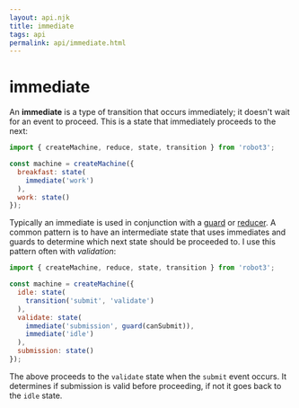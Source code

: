 ```yaml
---
layout: api.njk
title: immediate
tags: api
permalink: api/immediate.html
---
```


# immediate

An __immediate__ is a type of transition that occurs immediately; it doesn't wait for an event to proceed. This is a state that immediately proceeds to the next:

```js
import { createMachine, reduce, state, transition } from 'robot3';

const machine = createMachine({
  breakfast: state(
    immediate('work')
  ),
  work: state()
});
```

Typically an immediate is used in conjunction with a [guard](./guard.html) or [reducer](./reduce.html). A common pattern is to have an intermediate state that uses immediates and guards to determine which next state should be proceeded to. I use this pattern often with *validation*:

```js
import { createMachine, reduce, state, transition } from 'robot3';

const machine = createMachine({
  idle: state(
    transition('submit', 'validate')
  ),
  validate: state(
    immediate('submission', guard(canSubmit)),
    immediate('idle')
  ),
  submission: state()
});
```

The above proceeds to the `validate` state when the `submit` event occurs. It determines if submission is valid before proceeding, if not it goes back to the `idle` state.
